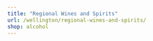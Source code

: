```yaml
---
title: "Regional Wines and Spirits"
url: /wellington/regional-wines-and-spirits/
shop: alcohol
---
```


